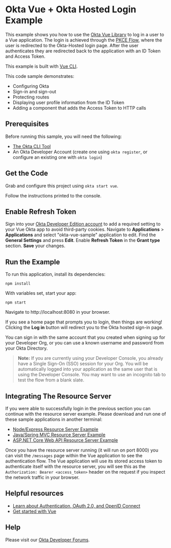 # Okta Vue + Okta Hosted Login Example

This example shows you how to use the [Okta Vue Library][] to log in a user to a Vue application.  The login is achieved through the [PKCE Flow][], where the user is redirected to the Okta-Hosted login page.  After the user authenticates they are redirected back to the application with an ID Token and Access Token.

This example is built with [Vue CLI][].

This code sample demonstrates:
* Configuring Okta
* Sign-in and sign-out
* Protecting routes
* Displaying user profile information from the ID Token
* Adding a component that adds the Access Token to HTTP calls

## Prerequisites

Before running this sample, you will need the following:

* [The Okta CLI Tool](https://github.com/okta/okta-cli#installation)
* An Okta Developer Account (create one using `okta register`, or configure an existing one with `okta login`)

## Get the Code

Grab and configure this project using `okta start vue`.

Follow the instructions printed to the console.

## Enable Refresh Token

Sign into your [Okta Developer Edition account](https://developer.okta.com/login/) to add a required setting to your Vue Okta app to avoid third-party cookies. Navigate to **Applications** > **Applications** and select "okta-vue-sample" application to edit. Find the **General Settings** and press **Edit**. Enable **Refresh Token** in the **Grant type** section. **Save** your changes.

## Run the Example

To run this application, install its dependencies:

```
npm install
```

With variables set, start your app:

```
npm start
```

Navigate to http://localhost:8080 in your browser.

If you see a home page that prompts you to login, then things are working!  Clicking the **Log in** button will redirect you to the Okta hosted sign-in page.

You can sign in with the same account that you created when signing up for your Developer Org, or you can use a known username and password from your Okta Directory.

> **Note:** If you are currently using your Developer Console, you already have a Single Sign-On (SSO) session for your Org.  You will be automatically logged into your application as the same user that is using the Developer Console.  You may want to use an incognito tab to test the flow from a blank slate.

## Integrating The Resource Server

If you were able to successfully login in the previous section you can continue with the resource server example. Please download and run one of these sample applications in another terminal:

* [Node/Express Resource Server Example](https://github.com/okta/samples-nodejs-express-4/tree/master/resource-server)
* [Java/Spring MVC Resource Server Example](https://github.com/okta/samples-java-spring-mvc/tree/master/resource-server)
* [ASP.NET Core Web API Resource Server Example](https://github.com/okta/samples-aspnetcore/tree/master/samples-aspnetcore-2x/resource-server)

Once you have the resource server running (it will run on port 8000) you can visit the `/messages` page within the Vue application to see the authentication flow. The Vue application will use its stored access token to authenticate itself with the resource server, you will see this as the `Authorization: Bearer <access_token>` header on the request if you inspect the network traffic in your browser.

## Helpful resources

* [Learn about Authentication, OAuth 2.0, and OpenID Connect][]
* [Get started with Vue][]

## Help

Please visit our [Okta Developer Forums][].

[Okta CLI]: https://cli.okta.com
[Vue CLI]: https://github.com/vuejs/vue-cli
[PKCE Flow]: https://developer.okta.com/docs/guides/implement-auth-code-pkce
[Okta Vue Library]: https://github.com/okta/okta-vue
[Learn about Authentication, OAuth 2.0, and OpenID Connect]: https://developer.okta.com/docs/concepts/
[Get started with Vue]: https://v3.vuejs.org/guide/introduction.html
[Okta Developer Forums]: https://devforum.okta.com
